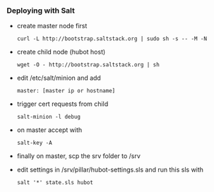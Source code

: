 ### Deploying with Salt

* create master node first

    `curl -L http://bootstrap.saltstack.org | sudo sh -s -- -M -N`

* create child node (hubot host)

    `wget -O - http://bootstrap.saltstack.org | sh`

* edit /etc/salt/minion and add

    `master: [master ip or hostname]`

* trigger cert requests from child

    `salt-minion -l debug`

* on master accept with

    `salt-key -A`

* finally on master, scp the srv folder to /srv

* edit settings in /srv/pillar/hubot-settings.sls and run this sls with

    `salt '*' state.sls hubot`
